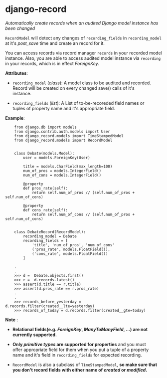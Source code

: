 # django-record
*Automatically create records when an audited Django model instance has been changed*

`RecordModel` will detect any changes of `recording_fields` in
`recording_model` at it's *post_save* time and create an record for it.

You can access records via record manager `records` in your recorded model
instance. Also, you are able to access audited model instance via `recording` in
your records, which is in effect *ForeignKey*.

**Attributes**:
* `recording_model` (*class*): A model class to be audited and recorded.  
      Record will be created on every changed save() calls of it's  
      instance.

* `recording_fields` (*list*): A List of to-be-recoreded field names or  
      tuples of property name and it's appropriate field.

**Example**:
~~~
    from django.db import models
    from django.contrib.auth.models import User
    from django_record.models import TimeStampedModel
    from django_record.models import RecordModel
    

    class Debate(models.Model):
        user = models.ForeignKey(User)

        title = models.CharField(max_length=100)
        num_of_pros = models.IntegerField()
        num_of_cons = models.IntegerField()

        @property
        def pros_rate(self):
            return self.num_of_pros // (self.num_of_pros + self.num_of_cons)

        @property
        def cons_rate(self):
            return self.num_of_cons // (self.num_of_pros + self.num_of_cons)


    class DebateRecord(RecordModel):
        recording_model = Debate
        recording_fields = [
            'title', 'num_of_pros', 'num_of_cons'
            ('pros_rate', models.FloatField()),
            ('cons_rate', models.FloatField())
        ]

    .
    .
    >>> d =  Debate.objects.first()
    >>> r =  d.records.latest()
    >>> assert(d.title == r.title)
    >>> assert(d.pros_rate == r.pros_rate)
    .
    .
    >>> records_before_yesterday = d.records.filter(created__lte=yesterday)
    >>> records_of_today = d.records.filter(created__gte=today)
~~~

**Note**
:
* __Relational fields(e.g. *ForeignKey*, *ManyToManyField*, ...) are not__ 
      __currently supported.__

* __Only *primitive types* are supported for properties__ and you must  
      offer appropriate field for them when you put a tuple of a property  
      name and it's field in `recording_fields` for expected recording.  

* `RecordModel` is also a subclass of `TimeStampedModel`, __so make sure that__  
      __you don't record fields with either name of *created* or *modified*.__
